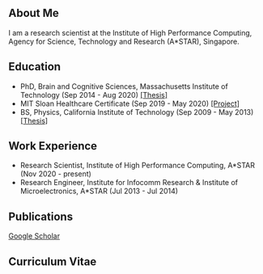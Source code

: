 ## About Me
I am a research scientist at the Institute of High Performance Computing, Agency for Science, Technology and Research (A\*STAR), Singapore.

## Education
- PhD, Brain and Cognitive Sciences, Massachusetts Institute of Technology (Sep 2014 - Aug 2020) [\[Thesis\]](https://dspace.mit.edu/handle/1721.1/129230)
- MIT Sloan Healthcare Certificate (Sep 2019 - May 2020) [\[Project\]](https://mitsloan.mit.edu/sites/default/files/inline-files/H-Lab%202019%20-%20Boston%20Medical%20Center%20poster.pdf)
- BS, Physics, California Institute of Technology (Sep 2009 - May 2013) [\[Thesis\]](https://thesis.library.caltech.edu/10705/)

## Work Experience
- Research Scientist, Institute of High Performance Computing, A\*STAR (Nov 2020 - present)
- Research Engineer, Institute for Infocomm Research & Institute of Microelectronics, A\*STAR (Jul 2013 - Jul 2014)

## Publications
[Google Scholar](https://scholar.google.com/citations?hl=en&user=r9zzv4EAAAAJ)

## Curriculum Vitae

